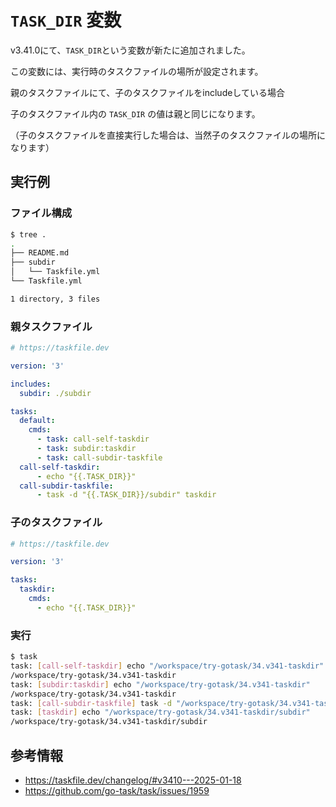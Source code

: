 # ```TASK_DIR``` 変数

v3.41.0にて、```TASK_DIR```という変数が新たに追加されました。

この変数には、実行時のタスクファイルの場所が設定されます。

親のタスクファイルにて、子のタスクファイルをincludeしている場合

子のタスクファイル内の ```TASK_DIR``` の値は親と同じになります。

（子のタスクファイルを直接実行した場合は、当然子のタスクファイルの場所になります）

## 実行例

### ファイル構成

```sh
$ tree .
.
├── README.md
├── subdir
│   └── Taskfile.yml
└── Taskfile.yml

1 directory, 3 files
```

### 親タスクファイル

```yaml
# https://taskfile.dev

version: '3'

includes:
  subdir: ./subdir

tasks:
  default:
    cmds:
      - task: call-self-taskdir
      - task: subdir:taskdir
      - task: call-subdir-taskfile
  call-self-taskdir:
      - echo "{{.TASK_DIR}}"
  call-subdir-taskfile:
      - task -d "{{.TASK_DIR}}/subdir" taskdir

```

### 子のタスクファイル

```yaml
# https://taskfile.dev

version: '3'

tasks:
  taskdir:
    cmds:
      - echo "{{.TASK_DIR}}"
```

### 実行

```sh
$ task
task: [call-self-taskdir] echo "/workspace/try-gotask/34.v341-taskdir"
/workspace/try-gotask/34.v341-taskdir                                   # <-- 親タスクファイルの場所
task: [subdir:taskdir] echo "/workspace/try-gotask/34.v341-taskdir"
/workspace/try-gotask/34.v341-taskdir                                   # <-- 子のタスクファイルからの実行だが、場所は親タスクファイルの場所となる
task: [call-subdir-taskfile] task -d "/workspace/try-gotask/34.v341-taskdir/subdir" taskdir
task: [taskdir] echo "/workspace/try-gotask/34.v341-taskdir/subdir"
/workspace/try-gotask/34.v341-taskdir/subdir                            # <-- 子のタスクファイルを直接実行した場合は、場所は子のタスクファイルの場所
```

## 参考情報

- https://taskfile.dev/changelog/#v3410---2025-01-18
- https://github.com/go-task/task/issues/1959
